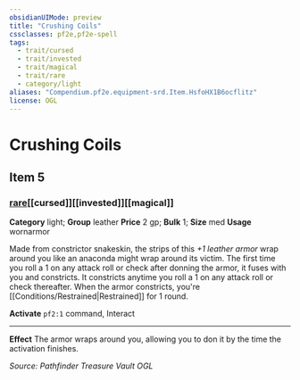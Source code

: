 ```yaml
---
obsidianUIMode: preview
title: "Crushing Coils"
cssclasses: pf2e,pf2e-spell
tags:
  - trait/cursed
  - trait/invested
  - trait/magical
  - trait/rare
  - category/light
aliases: "Compendium.pf2e.equipment-srd.Item.HsfoHX1B6ocflitz"
license: OGL
---
```

# Crushing Coils
## Item 5
### [rare](rare "Rare Rarity Trait")[[cursed]][[invested]][[magical]]

**Category** light; **Group** leather
**Price** 2 gp; 
**Bulk** 1; **Size** med
**Usage** wornarmor

Made from constrictor snakeskin, the strips of this _+1 leather armor_ wrap around you like an anaconda might wrap around its victim. The first time you roll a 1 on any attack roll or check after donning the armor, it fuses with you and constricts. It constricts anytime you roll a 1 on any attack roll or check thereafter. When the armor constricts, you're [[Conditions/Restrained|Restrained]] for 1 round.

**Activate** `pf2:1` command, Interact

* * *

**Effect** The armor wraps around you, allowing you to don it by the time the activation finishes.

*Source: Pathfinder Treasure Vault*
*OGL*
